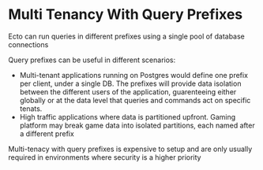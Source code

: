 # Multi Tenancy With Query Prefixes

Ecto can run queries in different prefixes using a single pool of database connections

Query prefixes can be useful in different scenarios:
- Multi-tenant applications running on Postgres would define one prefix per client, under a single DB. The prefixes will provide data isolation between the different users of the application, guarenteeing either globally or at the data level that queries and commands act on specific tenats.
- High traffic applications where data is partitioned upfront. Gaming platform may break game data into isolated partitions, each named after a different prefix

Multi-tenacy with query prefixes is expensive to setup and are only usually required in environments where security is a higher priority
